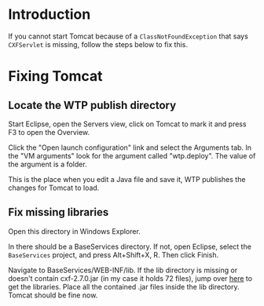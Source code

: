 # Introduction #

If you cannot start Tomcat because of a `ClassNotFoundException` that says `CXFServlet` is missing, follow the steps below to fix this.

# Fixing Tomcat #
## Locate the WTP publish directory ##
Start Eclipse, open the Servers view, click on Tomcat to mark it and press F3 to open the Overview.

Click the "Open launch configuration" link and select the Arguments tab. In the "VM arguments" look for the argument called "wtp.deploy". The value of the argument is a folder.

This is the place when you edit a Java file and save it, WTP publishes the changes for Tomcat to load.

## Fix missing libraries ##
Open this directory in Windows Explorer.

In there should be a BaseServices directory. If not, open Eclipse, select the `BaseServices` project, and press Alt+Shift+X, R. Then click Finish.

Navigate to BaseServices/WEB-INF/lib. If the lib directory is missing or doesn't contain cxf-2.7.0.jar (in my case it holds 72 files), jump over [here](http://code.google.com/p/aic1-2/downloads/detail?name=Tomcat%20WAR%20Libraries.rar) to get the libraries. Place all the contained .jar files inside the lib directory. Tomcat should be fine now.